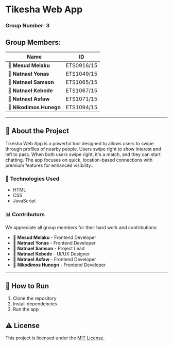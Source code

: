 # **Tikesha Web App**
### **Group Number:** 3

## **Group Members:**

| **Name**              | **ID**         |
|-----------------------|----------------|
| :bust_in_silhouette: **Mesud Melaku**    | ETS0916/15     |
| :bust_in_silhouette: **Natnael Yonas**   | ETS1049/15     |
| :bust_in_silhouette: **Natnael Samson**  | ETS1065/15     |
| :bust_in_silhouette: **Natnael Kebede**  | ETS1067/15     |
| :bust_in_silhouette: **Natnael Asfaw**   | ETS1071/15     |
| :bust_in_silhouette: **Nikodimos Hunegn**| ETS1094/15     |

---

## :rocket: **About the Project**
Tikesha Web App is a powerful tool designed to allows users to swipe through profiles of nearby people. Users swipe right to show interest and left to pass. When both users swipe right, it's a match, and they can start chatting. The app focuses on quick, location-based connections with premium features for enhanced visibility..

### :wrench: **Technologies Used**
- HTML
- CSS
- JavaScript

### :bar_chart: **Contributors**
We appreciate all group members for their hard work and contributions:

- :bust_in_silhouette: **Mesud Melaku** - Frontend Developer
- :bust_in_silhouette: **Natnael Yonas** - Frontend Developer
- :bust_in_silhouette: **Natnael Samson** - Project Lead
- :bust_in_silhouette: **Natnael Kebede** - UI/UX Designer
- :bust_in_silhouette: **Natnael Asfaw** - Frontend Developer 
- :bust_in_silhouette: **Nikodimos Hunegn** - Frontend Developer

---

## :scroll: **How to Run**
1. Clone the repository
2. Install dependencies
3. Run the app


## :warning: **License**
This project is licensed under the [MIT License](LICENSE).
